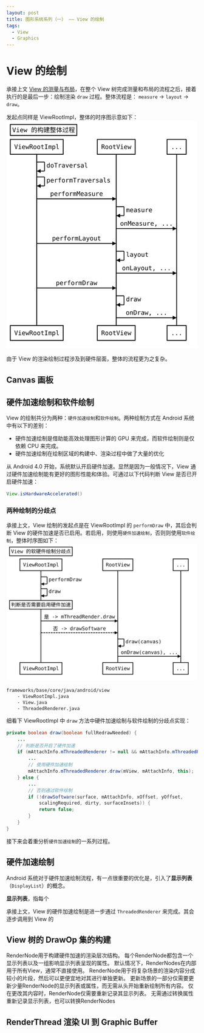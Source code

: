 ```yaml
---
layout: post
title: 图形系统系列（一） —— View 的绘制
tags:
  - View
  - Graphics
---
```


# View 的绘制
承接上文 [View 的测量与布局]()，在整个 View 树完成测量和布局的流程之后，接着执行的是最后一步：绘制渲染 `draw` 过程。整体流程是：
`measure` -> `layout` -> `draw`。

发起点同样是 ViewRootImpl，整体的时序图示意如下：
![](/img/post-view-traversal.SVG)

由于 View 的渲染绘制过程涉及到硬件层面，整体的流程更为之复杂。

## Canvas 画板


## 硬件加速绘制和软件绘制
View 的绘制共分为两种：`硬件加速绘制`和`软件绘制`。两种绘制方式在 Android 系统中有以下的差别：
- 硬件加速绘制是借助能高效处理图形计算的 GPU 来完成，而软件绘制则是仅依赖 CPU 来完成。
- 硬件加速绘制在绘制区域的构建中、渲染过程中做了大量的优化


从 Android 4.0 开始，系统默认开启硬件加速。显然是因为一般情况下，View 通过硬件加速绘制能有更好的图形性能和体验。可通过以下代码判断 View 是否已开启硬件加速：
```java
View.isHardwareAccelerated()
```

### 两种绘制的分歧点
承接上文，View 绘制的发起点是在 ViewRootImpl 的 `performDraw` 中，其后会判断
View 的硬件加速是否已启用。若启用，则使用`硬件加速绘制`，否则则使用`软件绘制`，整体时序图如下：
![](/img/post-view-sofeware-hardware.svg)
```light
frameworks/base/core/java/android/view
    - ViewRootImpl.java
    - View.java
    - ThreadedRenderer.java
```

细看下 ViewRootImpl 中 `draw` 方法中硬件加速绘制与软件绘制的分歧点实现：
```java
private boolean draw(boolean fullRedrawNeeded) {
    ...
    // 判断是否开启了硬件加速
    if (mAttachInfo.mThreadedRenderer != null && mAttachInfo.mThreadedRenderer.isEnabled()) {
        ...
        // 使用硬件加速绘制
        mAttachInfo.mThreadedRenderer.draw(mView, mAttachInfo, this);
    } else {
        ...
        // 否则通过软件绘制
        if (!drawSoftware(surface, mAttachInfo, xOffset, yOffset,
            scalingRequired, dirty, surfaceInsets)) {
            return false;
        }
    }
}
```
接下来会着重分析`硬件加速绘制`的一系列过程。

## 硬件加速绘制
Android 系统对于硬件加速绘制流程，有一点很重要的优化是，引入了**显示列表**（`DisplayList`）的概念。

**显示列表**，指每个

承接上文，View 的硬件加速绘制是进一步通过 `ThreadedRenderer` 来完成。其会逐步调用到 View 的 

## View 树的 DrawOp 集的构建

RenderNode用于构建硬件加速的渲染层次结构。 每个RenderNode都包含一个显示列表以及一组影响显示列表呈现的属性。 默认情况下，RenderNodes在内部用于所有View，通常不直接使用。
RenderNode用于将复杂场景的渲染内容分成较小的片段，然后可以更便宜地对其进行单独更新。 更新场景的一部分仅需要更新少量RenderNode的显示列表或属性，而无需从头开始重新绘制所有内容。 仅在更改其内容时，RenderNode仅需要重新记录其显示列表。 无需通过转换属性重新记录显示列表，也可以转换RenderNodes

## RenderThread 渲染 UI 到 Graphic Buffer


